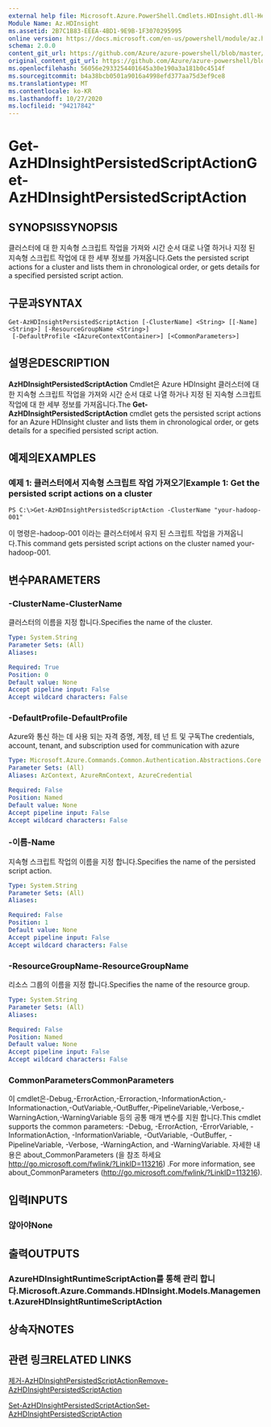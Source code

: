 ```yaml
---
external help file: Microsoft.Azure.PowerShell.Cmdlets.HDInsight.dll-Help.xml
Module Name: Az.HDInsight
ms.assetid: 2B7C1B83-EEEA-4BD1-9E9B-1F3070295995
online version: https://docs.microsoft.com/en-us/powershell/module/az.hdinsight/get-azhdinsightpersistedscriptaction
schema: 2.0.0
content_git_url: https://github.com/Azure/azure-powershell/blob/master/src/HDInsight/HDInsight/help/Get-AzHDInsightPersistedScriptAction.md
original_content_git_url: https://github.com/Azure/azure-powershell/blob/master/src/HDInsight/HDInsight/help/Get-AzHDInsightPersistedScriptAction.md
ms.openlocfilehash: 56056e2933254401645a30e190a3a181b0c4514f
ms.sourcegitcommit: b4a38bcb0501a9016a4998efd377aa75d3ef9ce8
ms.translationtype: MT
ms.contentlocale: ko-KR
ms.lasthandoff: 10/27/2020
ms.locfileid: "94217842"
---
```

# <span data-ttu-id="b1eac-101">Get-AzHDInsightPersistedScriptAction</span><span class="sxs-lookup"><span data-stu-id="b1eac-101">Get-AzHDInsightPersistedScriptAction</span></span>

## <span data-ttu-id="b1eac-102">SYNOPSIS</span><span class="sxs-lookup"><span data-stu-id="b1eac-102">SYNOPSIS</span></span>
<span data-ttu-id="b1eac-103">클러스터에 대 한 지속형 스크립트 작업을 가져와 시간 순서 대로 나열 하거나 지정 된 지속형 스크립트 작업에 대 한 세부 정보를 가져옵니다.</span><span class="sxs-lookup"><span data-stu-id="b1eac-103">Gets the persisted script actions for a cluster and lists them in chronological order, or gets details for a specified persisted script action.</span></span>

## <span data-ttu-id="b1eac-104">구문과</span><span class="sxs-lookup"><span data-stu-id="b1eac-104">SYNTAX</span></span>

```
Get-AzHDInsightPersistedScriptAction [-ClusterName] <String> [[-Name] <String>] [-ResourceGroupName <String>]
 [-DefaultProfile <IAzureContextContainer>] [<CommonParameters>]
```

## <span data-ttu-id="b1eac-105">설명은</span><span class="sxs-lookup"><span data-stu-id="b1eac-105">DESCRIPTION</span></span>
<span data-ttu-id="b1eac-106">**AzHDInsightPersistedScriptAction** Cmdlet은 Azure HDInsight 클러스터에 대 한 지속형 스크립트 작업을 가져와 시간 순서 대로 나열 하거나 지정 된 지속형 스크립트 작업에 대 한 세부 정보를 가져옵니다.</span><span class="sxs-lookup"><span data-stu-id="b1eac-106">The **Get-AzHDInsightPersistedScriptAction** cmdlet gets the persisted script actions for an Azure HDInsight cluster and lists them in chronological order, or gets details for a specified persisted script action.</span></span>

## <span data-ttu-id="b1eac-107">예제의</span><span class="sxs-lookup"><span data-stu-id="b1eac-107">EXAMPLES</span></span>

### <span data-ttu-id="b1eac-108">예제 1: 클러스터에서 지속형 스크립트 작업 가져오기</span><span class="sxs-lookup"><span data-stu-id="b1eac-108">Example 1: Get the persisted script actions on a cluster</span></span>
```
PS C:\>Get-AzHDInsightPersistedScriptAction -ClusterName "your-hadoop-001"
```

<span data-ttu-id="b1eac-109">이 명령은-hadoop-001 이라는 클러스터에서 유지 된 스크립트 작업을 가져옵니다.</span><span class="sxs-lookup"><span data-stu-id="b1eac-109">This command gets persisted script actions on the cluster named your-hadoop-001.</span></span>

## <span data-ttu-id="b1eac-110">변수</span><span class="sxs-lookup"><span data-stu-id="b1eac-110">PARAMETERS</span></span>

### <span data-ttu-id="b1eac-111">-ClusterName</span><span class="sxs-lookup"><span data-stu-id="b1eac-111">-ClusterName</span></span>
<span data-ttu-id="b1eac-112">클러스터의 이름을 지정 합니다.</span><span class="sxs-lookup"><span data-stu-id="b1eac-112">Specifies the name of the cluster.</span></span>

```yaml
Type: System.String
Parameter Sets: (All)
Aliases:

Required: True
Position: 0
Default value: None
Accept pipeline input: False
Accept wildcard characters: False
```

### <span data-ttu-id="b1eac-113">-DefaultProfile</span><span class="sxs-lookup"><span data-stu-id="b1eac-113">-DefaultProfile</span></span>
<span data-ttu-id="b1eac-114">Azure와 통신 하는 데 사용 되는 자격 증명, 계정, 테 넌 트 및 구독</span><span class="sxs-lookup"><span data-stu-id="b1eac-114">The credentials, account, tenant, and subscription used for communication with azure</span></span>

```yaml
Type: Microsoft.Azure.Commands.Common.Authentication.Abstractions.Core.IAzureContextContainer
Parameter Sets: (All)
Aliases: AzContext, AzureRmContext, AzureCredential

Required: False
Position: Named
Default value: None
Accept pipeline input: False
Accept wildcard characters: False
```

### <span data-ttu-id="b1eac-115">-이름</span><span class="sxs-lookup"><span data-stu-id="b1eac-115">-Name</span></span>
<span data-ttu-id="b1eac-116">지속형 스크립트 작업의 이름을 지정 합니다.</span><span class="sxs-lookup"><span data-stu-id="b1eac-116">Specifies the name of the persisted script action.</span></span>

```yaml
Type: System.String
Parameter Sets: (All)
Aliases:

Required: False
Position: 1
Default value: None
Accept pipeline input: False
Accept wildcard characters: False
```

### <span data-ttu-id="b1eac-117">-ResourceGroupName</span><span class="sxs-lookup"><span data-stu-id="b1eac-117">-ResourceGroupName</span></span>
<span data-ttu-id="b1eac-118">리소스 그룹의 이름을 지정 합니다.</span><span class="sxs-lookup"><span data-stu-id="b1eac-118">Specifies the name of the resource group.</span></span>

```yaml
Type: System.String
Parameter Sets: (All)
Aliases:

Required: False
Position: Named
Default value: None
Accept pipeline input: False
Accept wildcard characters: False
```

### <span data-ttu-id="b1eac-119">CommonParameters</span><span class="sxs-lookup"><span data-stu-id="b1eac-119">CommonParameters</span></span>
<span data-ttu-id="b1eac-120">이 cmdlet은-Debug,-ErrorAction,-Erroraction,-InformationAction,-Informationaction,-OutVariable,-OutBuffer,-PipelineVariable,-Verbose,-WarningAction,-WarningVariable 등의 공통 매개 변수를 지원 합니다.</span><span class="sxs-lookup"><span data-stu-id="b1eac-120">This cmdlet supports the common parameters: -Debug, -ErrorAction, -ErrorVariable, -InformationAction, -InformationVariable, -OutVariable, -OutBuffer, -PipelineVariable, -Verbose, -WarningAction, and -WarningVariable.</span></span> <span data-ttu-id="b1eac-121">자세한 내용은 about_CommonParameters (을 참조 하세요 http://go.microsoft.com/fwlink/?LinkID=113216) .</span><span class="sxs-lookup"><span data-stu-id="b1eac-121">For more information, see about_CommonParameters (http://go.microsoft.com/fwlink/?LinkID=113216).</span></span>

## <span data-ttu-id="b1eac-122">입력</span><span class="sxs-lookup"><span data-stu-id="b1eac-122">INPUTS</span></span>

### <span data-ttu-id="b1eac-123">않아야</span><span class="sxs-lookup"><span data-stu-id="b1eac-123">None</span></span>

## <span data-ttu-id="b1eac-124">출력</span><span class="sxs-lookup"><span data-stu-id="b1eac-124">OUTPUTS</span></span>

### <span data-ttu-id="b1eac-125">AzureHDInsightRuntimeScriptAction를 통해 관리 합니다.</span><span class="sxs-lookup"><span data-stu-id="b1eac-125">Microsoft.Azure.Commands.HDInsight.Models.Management.AzureHDInsightRuntimeScriptAction</span></span>

## <span data-ttu-id="b1eac-126">상속자</span><span class="sxs-lookup"><span data-stu-id="b1eac-126">NOTES</span></span>

## <span data-ttu-id="b1eac-127">관련 링크</span><span class="sxs-lookup"><span data-stu-id="b1eac-127">RELATED LINKS</span></span>

[<span data-ttu-id="b1eac-128">제거-AzHDInsightPersistedScriptAction</span><span class="sxs-lookup"><span data-stu-id="b1eac-128">Remove-AzHDInsightPersistedScriptAction</span></span>](./Remove-AzHDInsightPersistedScriptAction.md)

[<span data-ttu-id="b1eac-129">Set-AzHDInsightPersistedScriptAction</span><span class="sxs-lookup"><span data-stu-id="b1eac-129">Set-AzHDInsightPersistedScriptAction</span></span>](./Set-AzHDInsightPersistedScriptAction.md)


